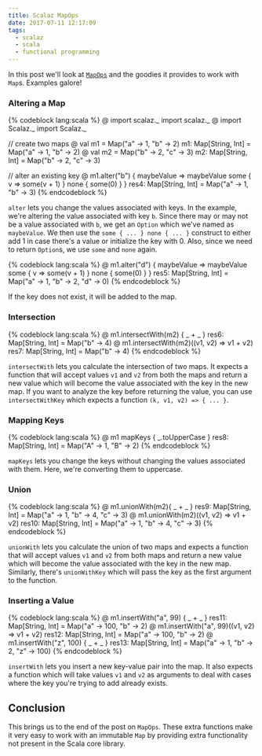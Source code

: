 ```yaml
---
title: Scalaz MapOps
date: 2017-07-11 12:17:09
tags:
  - scalaz
  - scala
  - functional programming
---
```


In this post we'll look at [`MapOps`](https://github.com/scalaz/scalaz/blob/fabab8f699d56279d6f2cc28d02cc2b768e314d7/core/src/main/scala/scalaz/syntax/std/MapOps.scala) and the goodies it provides to work with `Map`s. Examples galore!  

### Altering a Map

{% codeblock lang:scala %}
@ import scalaz._
import scalaz._
@ import Scalaz._
import Scalaz._

// create two maps
@ val m1 = Map("a" -> 1, "b" -> 2)
m1: Map[String, Int] = Map("a" -> 1, "b" -> 2)
@ val m2 = Map("b" -> 2, "c" -> 3)
m2: Map[String, Int] = Map("b" -> 2, "c" -> 3)

// alter an existing key
@ m1.alter("b") { maybeValue => maybeValue some { v =>  some(v + 1) } none { some(0) } }
res4: Map[String, Int] = Map("a" -> 1, "b" -> 3)
{% endcodeblock %}  

`alter` lets you change the values associated with keys. In the example, we're altering the value associated with key `b`. Since there may or may not be a value associated with `b`, we get an `Option` which we've named as `maybeValue`. We then use the `some { ... } none { ... }` construct to either add 1 in case there's a value or initialize the key with 0. Also, since we need to return `Option`s, we use `some` and `none` again.

{% codeblock lang:scala %}
@ m1.alter("d") { maybeValue => maybeValue some { v => some(v + 1) } none { some(0) } }
res5: Map[String, Int] = Map("a" -> 1, "b" -> 2, "d" -> 0)
{% endcodeblock %}  

If the key does not exist, it will be added to the map.  

### Intersection  

{% codeblock lang:scala %}
@ m1.intersectWith(m2) { _ + _ }
res6: Map[String, Int] = Map("b" -> 4)
@ m1.intersectWith(m2)((v1, v2) => v1 + v2)
res7: Map[String, Int] = Map("b" -> 4)
{% endcodeblock %}  

`intersectWith` lets you calculate the intersection of two maps. It expects a function that will accept values `v1` and `v2` from both the maps and return a new value which will become the value associated with the key in the new map. If you want to analyze the key before returning the value, you can use `intersectWithKey` which expects a function `(k, v1, v2) => { ... }`.  

### Mapping Keys  

{% codeblock lang:scala %}
@ m1 mapKeys { _.toUpperCase }
res8: Map[String, Int] = Map("A" -> 1, "B" -> 2)
{% endcodeblock %}  

`mapKeys` lets you change the keys without changing the values associated with them. Here, we're converting them to uppercase.   

### Union  

{% codeblock lang:scala %}
@ m1.unionWith(m2){ _ + _ }
res9: Map[String, Int] = Map("a" -> 1, "b" -> 4, "c" -> 3)
@ m1.unionWith(m2)((v1, v2) => v1 + v2)
res10: Map[String, Int] = Map("a" -> 1, "b" -> 4, "c" -> 3)
{% endcodeblock %}  

`unionWith` lets you calculate the union of two maps and expects a function that will accept values `v1` and `v2` from both maps and return a new value which will become the value associated with the key in the new map. Similarly, there's `unionWithKey` which will pass the key as the first argument to the function.  

### Inserting a Value

{% codeblock lang:scala %}
@ m1.insertWith("a", 99) { _ + _ }
res11: Map[String, Int] = Map("a" -> 100, "b" -> 2)
@ m1.insertWith("a", 99)((v1, v2) => v1 + v2)
res12: Map[String, Int] = Map("a" -> 100, "b" -> 2)
@ m1.insertWith("z", 100) { _ + _ }
res13: Map[String, Int] = Map("a" -> 1, "b" -> 2, "z" -> 100)
{% endcodeblock %}  

`insertWith` lets you insert a new key-value pair into the map. It also expects a function which will take values `v1` and `v2` as arguments to deal with cases where the key you're trying to add already exists.  

## Conclusion  

This brings us to the end of the post on `MapOps`. These extra functions make it very easy to work with an immutable `Map` by providing extra functionality not present in the Scala core library.
